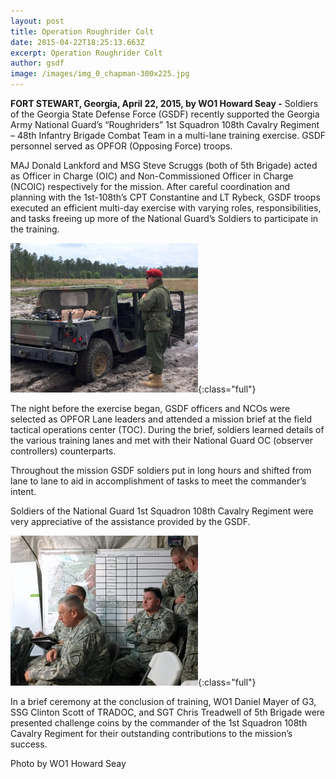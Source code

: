 ```yaml
---
layout: post
title: Operation Roughrider Colt
date: 2015-04-22T18:25:13.663Z
excerpt: Operation Roughrider Colt
author: gsdf
image: /images/img_0_chapman-300x225.jpg
---
```

**FORT STEWART, Georgia, April 22, 2015, by WO1 Howard Seay -** Soldiers of the Georgia State Defense Force (GSDF) recently supported the Georgia Army National Guard’s “Roughriders” 1st Squadron 108th Cavalry Regiment – 48th Infantry Brigade Combat Team in a multi-lane training exercise. GSDF personnel served as OPFOR (Opposing Force) troops.

MAJ Donald Lankford and MSG Steve Scruggs (both of 5th Brigade) acted as Officer in Charge (OIC) and Non-Commissioned Officer in Charge (NCOIC) respectively for the mission. After careful coordination and planning with the 1st-108th’s CPT Constantine and LT Rybeck, GSDF troops executed an efficient multi-day exercise with varying roles, responsibilities, and tasks freeing up more of the National Guard’s Soldiers to participate in the training.

![](/images/img_04_chapman-300x239.jpg){:class="full"}

The night before the exercise began, GSDF officers and NCOs were selected as OPFOR Lane leaders and attended a mission brief at the field tactical operations center (TOC). During the brief, soldiers learned details of the various training lanes and met with their National Guard OC (observer controllers) counterparts.

Throughout the mission GSDF soldiers put in long hours and shifted from lane to lane to aid in accomplishment of tasks to meet the commander’s intent.

Soldiers of the National Guard 1st Squadron 108th Cavalry Regiment were very appreciative of the assistance provided by the GSDF.

![](/images/img_046_chapman-300x240.jpg){:class="full"}


In a brief ceremony at the conclusion of training, WO1 Daniel Mayer of G3, SSG Clinton Scott of TRADOC, and SGT Chris Treadwell of 5th Brigade were presented challenge coins by the commander of the 1st Squadron 108th Cavalry Regiment for their outstanding contributions to the mission’s success.

Photo by WO1 Howard Seay
